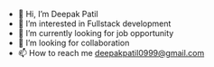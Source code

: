- 👋 Hi, I’m Deepak Patil
- 👀 I’m interested in Fullstack development
- 🌱 I’m currently looking for job opportunity
- 💞️ I’m looking for collaboration
- 📫 How to reach me deepakpatil0999@gmail.com

<!---
deepakpatil9850/deepakpatil9850 is a ✨ special ✨ repository because its `README.md` (this file) appears on your GitHub profile.
You can click the Preview link to take a look at your changes.
--->

